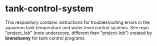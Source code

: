 # tank-control-system

This respository contains instructions for troubleshooting errors in the aquarium tank temperature and water level control systems. See repo "project_lob" (note underscore, different than "project-lob") created by **brenshanny** for tank control programs 
